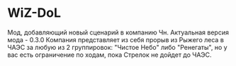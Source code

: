 ﻿# WiZ-DoL
Мод, добавляющий новый сценарий в компанию Чн. Актуальная версия мода - 0.3.0
Компания представляет из себя прорыв из Рыжего леса в ЧАЭС за любую из 2 группировок: "Чистое Небо" либо "Ренегаты", но у вас есть ограничение по ходам, пока Стрелок не дойдет до ЧАЭС.
